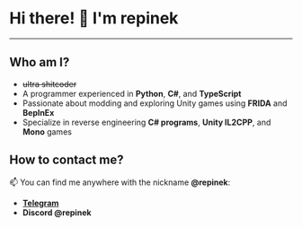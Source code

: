 # Hi there! 👋 I'm repinek

---

## Who am I?  
- ~~ultra shitcoder~~
- A programmer experienced in **Python**, **C#**, and **TypeScript** 
- Passionate about modding and exploring Unity games using **FRIDA** and **BepInEx**
- Specialize in reverse engineering **C# programs**, **Unity IL2CPP**, and **Mono** games  

## How to contact me?  
📫 You can find me anywhere with the nickname **@repinek**:  
- **[Telegram](https://t.me/repinek)**  
- **Discord @repinek** 

<!---
repinek/repinek is a ✨ special ✨ repository because its `README.md` (this file) appears on your GitHub profile.
You can click the Preview link to take a look at your changes.
--->
